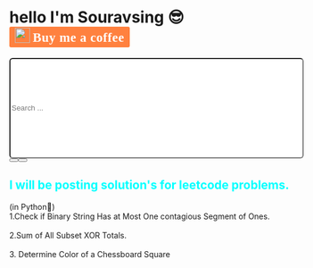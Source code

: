 # hello I'm Souravsing 😎                  <style>.bmc-button img{width: 27px !important;margin-bottom: 1px !important;box-shadow: none !important;border: none !important;vertical-align: middle !important;}.bmc-button{line-height: 36px !important;height:37px !important;text-decoration: none !important;display:inline-flex !important;color:#ffffff !important;background-color:#FF813F !important;border-radius: 3px !important;border: 1px solid transparent !important;padding: 1px 9px !important;font-size: 23px !important;letter-spacing: 0.6px !important;margin: 0 auto !important;font-family:'Cookie', cursive !important;-webkit-box-sizing: border-box !important;box-sizing: border-box !important;-o-transition: 0.3s all linear !important;-webkit-transition: 0.3s all linear !important;-moz-transition: 0.3s all linear !important;-ms-transition: 0.3s all linear !important;transition: 0.3s all linear !important;}.bmc-button:hover, .bmc-button:active, .bmc-button:focus {-webkit-box-shadow: 0px 1px 2px 2px rgba(190, 190, 190, 0.5) !important;text-decoration: none !important;opacity: 0.85 !important;color:#ffffff !important;}</style><link href="https://fonts.googleapis.com/css?family=Cookie" rel="stylesheet"><a class="bmc-button" target="_blank" href="https://souravsing.me"><img src="https://www.buymeacoffee.com/assets/img/BMC-btn-logo.svg" alt="#"><span style="margin-left:5px">Buy me a coffee</span></a>
<input id="searchbar" onkeyup="search_animal()" type="text"
        name="search" placeholder="Search ..." style="width:55vw;border-radius:6px;height:4.5vh"><button type="submit"><button class="btn btn-secondary" type="button">
        <i class="fa fa-search"></i>
      </button>
<h2 style="color:aqua">I will be posting solution's for leetcode problems.</h2>
(in Python🐍)
<br>
<a href="1" style="text-decoration:none" class="blog">1.Check if Binary String Has at Most One contagious Segment of Ones.</a><br><br>
<a href="2" style="text-decoration:none" class="blog">2.Sum of All Subset XOR Totals.</a><br><br>
<a href="3" style="text-decoration:none" class="blog">3. Determine Color of a Chessboard Square</a><br><br>
<script src="./search.js"></script>

